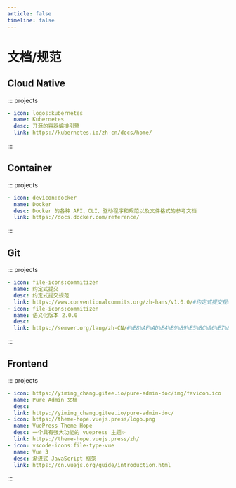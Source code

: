 ```yaml
---
article: false
timeline: false
---
```


# 文档/规范

## Cloud Native

::: projects

```yaml
- icon: logos:kubernetes
  name: Kubernetes
  desc: 开源的容器编排引擎
  link: https://kubernetes.io/zh-cn/docs/home/
```

:::

## Container

::: projects

```yaml
- icon: devicon:docker
  name: Docker
  desc: Docker 的各种 API、CLI、驱动程序和规范以及文件格式的参考文档
  link: https://docs.docker.com/reference/
```

:::

## Git

::: projects

```yaml
- icon: file-icons:commitizen
  name: 约定式提交
  desc: 约定式提交规范
  link: https://www.conventionalcommits.org/zh-hans/v1.0.0/#约定式提交规范
- icon: file-icons:commitizen
  name: 语义化版本 2.0.0
  desc: 
  link: https://semver.org/lang/zh-CN/#%E8%AF%AD%E4%B9%89%E5%8C%96%E7%89%88%E6%9C%AC-200
```

:::

## Frontend

::: projects

```yaml
- icon: https://yiming_chang.gitee.io/pure-admin-doc/img/favicon.ico
  name: Pure Admin 文档
  desc: 
  link: https://yiming_chang.gitee.io/pure-admin-doc/
- icon: https://theme-hope.vuejs.press/logo.png
  name: VuePress Theme Hope
  desc: 一个具有强大功能的 vuepress 主题✨
  link: https://theme-hope.vuejs.press/zh/
- icon: vscode-icons:file-type-vue
  name: Vue 3
  desc: 渐进式 JavaScript 框架
  link: https://cn.vuejs.org/guide/introduction.html
```

:::
